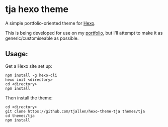 # tja hexo theme

A simple portfolio-oriented theme for [Hexo](https://hexo.io/).

This is being developed for use on my [portfolio](http://thomjamesallen.com), but I'll attempt to make it as generic/customiseable as possible.

## Usage:
Get a Hexo site set up:
```
npm install -g hexo-cli
hexo init <directory>
cd <directory>
npm install
```

Then install the theme:
```
cd <directory>
git clone https://github.com/tjallen/hexo-theme-tja themes/tja
cd themes/tja
npm install
```